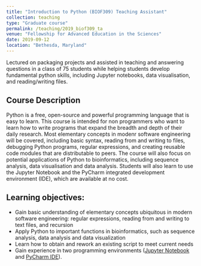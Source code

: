 ```yaml
---
title: "Introduction to Python (BIOF309) Teaching Assistant"
collection: teaching
type: "Graduate course"
permalink: /teaching/2019_biof309_ta
venue: "Fellowship for Advanced Education in the Sciences"
date: 2019-09-12
location: "Bethesda, Maryland"
---
```


Lectured on packaging projects and assisted in teaching and answering questions in a class of 75 students while helping students develop fundamental python skills, including Jupyter notebooks, data visualisation, and reading/writing files.

## Course Description

Python is a free, open-source and powerful programming language that is easy to learn. This course is intended for non programmers who want to learn how to write programs that expand the breadth and depth of their daily research. Most elementary concepts in modenr software engineering will be covered, including basic syntax, reading from and writing to files, debugging Python programs, regular expressions, and creating reusable code modules that are distributable to peers. The course will also focus on potential applications of Python to bioinformatics, including sequence analysis, data visualisation and data analysis. Students will also learn to use the Jupyter Notebook and the PyCharm integrated development environment (IDE), which are available at no cost.

## Learning objectives:

* Gain basic understanding of elementary concepts ubiquitous in modern software engineering: regular expressions, reading from and writing to text files, and recursion
* Apply Python to important functions in bioinformatics, such as sequence analysis, data analysis and data visualization
* Learn how to obtain and rework an existing script to meet current needs
* Gain experience in two programming environments ([Jupyter Notebook](https://jupyter.org/) and [PyCharm IDE](https://www.jetbrains.com/pycharm/)).
